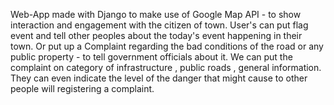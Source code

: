 Web-App made with Django to make use of Google Map API - to show interaction and engagement with the citizen of town.
User's can put flag event and tell other peoples about the today's event happening in their town.
Or put up a Complaint regarding the bad conditions of the road or any public property - to tell government officials about it.
We can put the complaint on category of infrastructure , public roads , general information.
They can even indicate the level of the danger that might cause to other people will registering a complaint.
